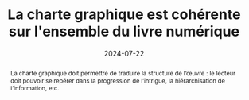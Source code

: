 ---
title: La charte graphique est cohérente sur l'ensemble du livre numérique
abstract: "La charte graphique doit permettre de traduire la structure de l’œuvre&nbsp;: le lecteur doit pouvoir se repérer dans la progression de l’intrigue, la hiérarchisation de l’information, etc."
categories: ["Présentation"]
agrege: O4175-E055
opquast: '4 175'
indiceebook: '55'
description: "Règle n° 055"
before: "054"
weight: "055"
after: "056"
actif: '1'
layout: rules
date: 2024-07-22
tags: ["accessibilité", "Utilisabilité"]
objectif: ["Permettre une homogénéité et une continuité dans la lecture et la navigation."]
Meo: ["Utiliser une ou des feuille(s) de style(s) qui permet(tent) une mise en page cohérente du texte et/ou des différents contenu.", "S’assurer que les polices de caractères embarquées dans le livre numérique soient lisibles par l’ensemble des publics."]
Controle: ["Le contrôle a lieu à la vérification de l’affichage des pages dans différents environnements (i. e. logiciels de lecture, liseuses). "]
epubcheck: 
ace: 
humancheck: true
ReadiumGoToolkit: 
Source: ["Opquast"]
Referentiel: ["N/A"]
steps: ["conception", ""]
---